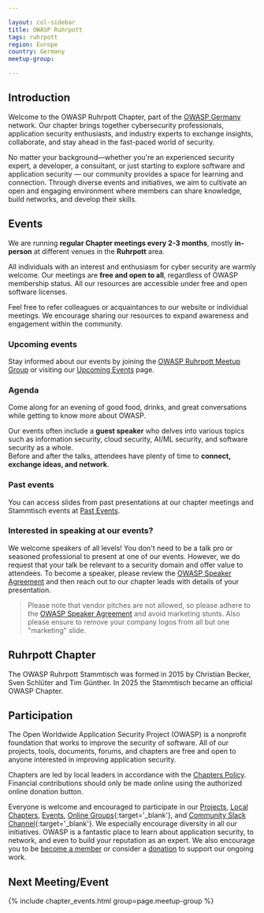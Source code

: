 ```yaml
---

layout: col-sidebar
title: OWASP Ruhrpott
tags: ruhrpott
region: Europe
country: Germany
meetup-group:

---
```


## Introduction

Welcome to the OWASP Ruhrpott Chapter, part of the [OWASP Germany](https://owasp.org/www-chapter-germany/) network. Our chapter brings together cybersecurity professionals, application security enthusiasts, and industry experts to exchange insights, collaborate, and stay ahead in the fast-paced world of security.

No matter your background—whether you're an experienced security expert, a developer, a consultant, or just starting to explore software and application security — our community provides a space for learning and connection. Through diverse events and initiatives, we aim to cultivate an open and engaging environment where members can share knowledge, build networks, and develop their skills.


## Events 

We are running **regular Chapter meetings every 2-3 months**, mostly **in-person** at different venues in the **Ruhrpott** area. 

All individuals with an interest and enthusiasm for cyber security are warmly welcome. Our meetings are **free and open to all**, regardless of OWASP membership status. All our resources are accessible under free and open software licenses.

Feel free to refer colleagues or acquaintances to our website or individual meetings. We encourage sharing our resources to expand awareness and engagement within the community.

### Upcoming events

Stay informed about our events by joining the [OWASP Ruhrpott Meetup Group](https://www.meetup.com/notyetdefined) or visiting our [Upcoming Events](https://owasp.org/www-chapter-ruhrpott#div-nextevent) page.


### Agenda

Come along for an evening of good food, drinks, and great conversations while getting to know more about OWASP.

Our events often include a **guest speaker** who delves into various topics such as information security, cloud security, AI/ML security, and software security as a whole.  
Before and after the talks, attendees have plenty of time to **connect, exchange ideas, and network**.


### Past events

You can access slides from past presentations at our chapter meetings and Stammtisch events at [Past Events](https://owasp.org/www-chapter-ruhrpott/#div-pastevents).

### Interested in speaking at our events?

We welcome speakers of all levels! You don't need to be a talk pro or seasoned professional to present at one of our events. However, we do request that your talk be relevant to a security domain and offer value to attendees. To become a speaker, please review the [OWASP Speaker Agreement](https://owasp.org/www-policy/legal/speaker-agreement) and then reach out to our chapter leads with details of your presentation.

> Please note that vendor pitches are not allowed, so please adhere to the [OWASP Speaker Agreement](https://owasp.org/www-policy/legal/speaker-agreement) and avoid marketing stunts. Also please ensure to remove your company logos from all but one "marketing" slide.

## Ruhrpott Chapter

The OWASP Ruhrpott Stammtisch was formed in 2015 by Christian Becker, Sven Schlüter and Tim Günther. 
In 2025 the Stammtisch became an official OWASP Chapter. 


## Participation
The Open Worldwide Application Security Project (OWASP) is a nonprofit foundation that works to improve the security of software. All of our projects, tools, documents, forums, and chapters are free and open to anyone interested in improving application security. 

Chapters are led by local leaders in accordance with the [Chapters Policy](/www-policy/operational/chapters). Financial contributions should only be made online using the authorized online donation button. 

Everyone is welcome and encouraged to participate in our [Projects](/projects/), [Local Chapters](/chapters/), [Events](/events/), [Online Groups](https://groups.google.com/a/owasp.com/){:target='_blank'}, and [Community Slack Channel](https://owasp.slack.com/){:target='_blank'}. We especially encourage diversity in all our initiatives. OWASP is a fantastic place to learn about application security, to network, and even to build your reputation as an expert. We also encourage you to be [become a member](/membership/) or consider a [donation](/donate/) to support our ongoing work.

Next Meeting/Event
---------------------
{% include chapter_events.html group=page.meetup-group %}
